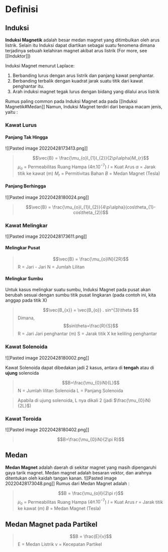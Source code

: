 # Definisi
## Induksi
**Induksi Magnetik** adalah besar medan magnet yang ditimbulkan oleh arus listrik. Selain itu Induksi dapat diartikan sebagai suatu fenomena dimana terjadinya sebuah kelahiran magnet akibat arus listrik (For more, see [[Induktor]])

Induksi Magnet menurut Laplace: 
1) Berbanding lurus dengan arus listrik dan panjang kawat penghantar. 
2) Berbanding terbalik dengan kuadrat jarak suatu titik dari kawat penghantar itu. 
3) Arah induksi magnet tegak lurus dengan bidang yang dilalui arus listrik

Rumus paling common pada Induksi Magnet ada pada [[Induksi Magnetik#Medan]]
Namun, Induksi Magnet terdiri dari berapa macam jenis, yaitu :

### Kawat Lurus
#### Panjang Tak Hingga
![[Pasted image 20220428173413.png]]
>$$\vec{B} = \frac{\mu_{o}I_{1}I_{2}}{2\pi\alpha}M_{r}$$
>$\mu_{o}$ = Permeabilitas Ruang Hampa (4$\pi.10^{-7}$)
>$I$ = Kuat Arus
>$\alpha$ = Jarak titik ke kawat (m)
>$M_{r}$ = Permitivitas Bahan
>$B$ = Medan Magnet (Tesla)

#### Panjang Berhingga
![[Pasted image 20220428180024.png]]
>$$\vec{B} = \frac{\mu_{o}I_{1}I_{2}}{4\pi\alpha}(cos\theta_{1}-cos\theta_{2})$$

### Kawat Melingkar 
![[Pasted image 20220428173611.png]]
#### Melingkar Pusat
>$$\vec{B} = \frac{\mu_{o}IN}{2R}$$
>R = Jari - Jari
>N = Jumlah Lilitan

#### Melingkar Sumbu
Untuk kasus melingkar suatu sumbu, Induksi Magnet pada pusat akan berubah sesuai dengan sumbu titik pusat lingkaran (pada contoh ini, kita anggap pada titik X)
>$$\vec{B_{x}} = \vec{B_{o}} . sin^{3}\theta $$
Dimana,
>$$sin\theta=\frac{R}{S}$$
>R = Jari Jari penghantar (m)
>S = Jarak titik X ke keliling penghantar


### Kawat Solenoida
![[Pasted image 20220428180002.png]]

Kawat Solenoida dapat dibedakan jadi 2 kasus, antara di **tengah** atau di **ujung** solenoida
>$$B=\frac{\mu_{0}iN}{L}$$
>N = Jumlah lilitan Solenoida
>L = Panjang Solenoida

> Apabila di ujung solenoida, L nya dikali 2 (jadi $\frac{\mu_{0}iN}{2L}$) 

### Kawat Toroida
![[Pasted image 20220428180402.png]]
>$$B=\frac{\mu_{0}iN}{2\pi R}$$

## Medan
**Medan Magnet** adalah daerah di sekitar magnet yang masih dipengaruhi gaya tarik magnet. Medan magnet adalah besaran vektor, dan arahnya ditentukan oleh kaidah tangan kanan.
![[Pasted image 20220428173048.png]]
Rumus dari Medan Magnet adalah :
> $$B = \frac{\mu_{o}I}{2\pi r}$$$\mu_{o}$ = Permeabilitas Ruang Hampa (4$\pi.10^{-7}$)
>$I$ = Kuat Arus
>$r$ = Jarak titik ke kawat (m)
>$B$ = Medan Magnet (Tesla)


## Medan Magnet pada Partikel

> $$B = \frac{E}{v}$$
> E = Medan Listrik
> v = Kecepatan Partikel

